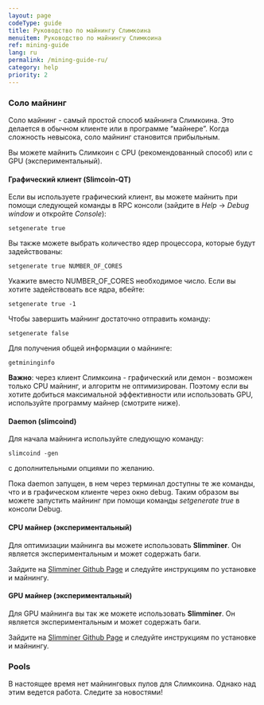```yaml
---
layout: page
codeType: guide
title: Руководство по майнингу Слимкоина
menuitem: Руководство по майнингу Слимкоина
ref: mining-guide
lang: ru
permalink: /mining-guide-ru/
category: help
priority: 2
---
```

### Соло майнинг

Соло майнинг - самый простой способ майнинга Слимкоина. Это делается в обычном клиенте или в программе “майнере”. Когда сложность невысока, соло майнинг становится прибыльным.

Вы можете майнить Слимкоин с CPU (рекомендованный способ) или с GPU (экспериментальный).

#### Графический клиент (Slimcoin-QT)

Если вы используете графический клиент, вы можете майнить при помощи следующей команды в RPC консоли (зайдите в _Help_ -> _Debug window_ и откройте _Console_):

`setgenerate true`

Вы также можете выбрать количество ядер процессора, которые будут задействованы:

`setgenerate true NUMBER_OF_CORES`

Укажите вместо NUMBER_OF_CORES необходимое число. Если вы хотите задействовать все ядра, вбейте:

`setgenerate true -1`

Чтобы завершить майнинг достаточно отправить команду:

`setgenerate false`

Для получения общей информации о майнинге:

`getmininginfo`

**Важно**: через клиент Слимкоина - графический или демон - возможен только CPU майнинг, и алгоритм не оптимизирован. Поэтому если вы хотите добиться максимальной эффективности или использовать GPU, используйте программу майнер (смотрите ниже).

#### Daemon (slimcoind)

Для начала майнинга используйте следующую команду:

`slimcoind -gen`

с дополнительными опциями по желанию.

Пока daemon запущен, в нем через терминал доступны те же команды, что и в графическом клиенте через окно debug. Таким образом вы можете запустить майнинг при помощи команды _setgenerate true_ в консоли Debug.

#### CPU майнер (экспериментальный)

Для оптимизации майнинга вы можете использовать **Slimminer**. Он является экспериментальным и может содержать баги.

Зайдите на [Slimminer Github Page](https://github.com/JonnyLatte/slimminer) и следуйте инструкциям по установке и майнингу.

#### GPU майнер (экспериментальный)

Для GPU майнинга вы так же можете использовать **Slimminer**. Он является экспериментальным и может содержать баги.

Зайдите на [Slimminer Github Page](https://github.com/JonnyLatte/slimminerGPU) и следуйте инструкциям по установке и майнингу.

### Pools

В настоящее время нет майнинговых пулов для Слимкоина. Однако над этим ведется работа. Следите за новостями!
